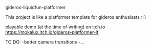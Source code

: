 gideros-liquidfun-platformer

This project is like a platformer template for gideros enthusiasts :-)

playable demo (at the time of writing) on itch.io https://mokalux.itch.io/gideros-platformer-lf

TO DO:
-better camera transitions
-...

